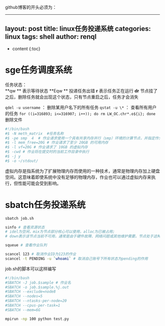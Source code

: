 github博客的开头必须为：

---
layout: post
title: linux任务投递系统
categories: linux
tags: shell
author: renql
---

* content
{:toc}

# sge任务调度系统
任务状态：    
**qw **  表示等待状态
**Eqw ** 投递任务出错
**r**   表示任务正在运行
**dr**  节点挂了之后，删除任务就会出现这个状态，只有节点重启之后，任务才会消失

`qdel -u username` ： 删除某用户名下的所有任务
`qstat -u \*` ： 查看所有用户的任务
`for ((i=316893; i<=316907; i++)); do rm LW_OC.chr*.o${i}; done` 删除文件

```bash
#!/bin/bash
#$ -N meth_matrix  #任务名称
#$ -pe smp  4  # 作业请求使用一个具有共享内存并行（smp）环境的计算节点，并指定作业可以使用该节点上的 4 个处理器（或核心）进行并行计算。
#$ -l mem_free=20G # 作业请求了至少 20GB 的可用内存
#$ -l vf=20G # 作业请求了 10GB 的虚拟内存
#$ -cwd # 作业将在提交时的当前工作目录中执行
#$ -j y
#$ -o ~/stdout/

```

虚拟内存是指系统为了扩展物理内存而使用的一种技术，通常是物理内存加上硬盘空间。这意味着即使系统中没有足够的物理内存，作业也可以通过虚拟内存来执行，但性能可能会受到影响。

# sbatch任务投递系统
```bash
sbatch job.sh

sinfo # 查看资源状态
# idel为空闲，mix为节点部分核心可以使用，alloc为已被占用; 
# down表示该节点当前不可用，通常是由于硬件故障、网络问题或其他维护需要。节点处于这种状态时，无法分配给新的作业。

squeue # 查看作业队列

scancel 123 # 取消作业ID为123的作业
scancel -t PENDING -u `whoami` # 取消自己账号下所有状态为pending的作用
```

job.sh的脚本可以这样编写
```bash
#!/bin/bash
#SBATCH -J job.$sample # 作业名
#SBATCH -o job.$sample.%j.out 
#SBATCH --exclude=node8
#SBATCH --nodes=5
#SBATCH --ntasks-per-node=20
#SBATCH --cpus-per-task=1
#SBATCH --mem=6G

mpirun -np 100 python test.py

```
